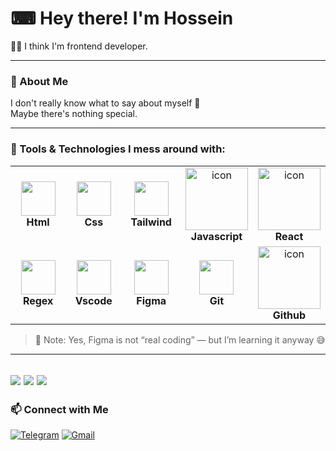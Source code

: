 # ⌨ Hey there! I'm Hossein

👨‍💻 I think I'm frontend developer.

---

### 🧠 About Me
 I don't really know what to say about myself 🤔  
 Maybe there's nothing special.

---

### 🧰 Tools & Technologies I mess around with:
 <table>
   <tr>
     <td align="center" width="90">
       <img src="https://skillicons.dev/icons?i=html&theme=dark" width="55" height="55" />
       <br><b>Html</b>
     </td>
     <td align="center" width="90">
       <img src="https://skillicons.dev/icons?i=css&theme=dark" width="55" height="55" />
       <br><b>Css</b>
     </td>
     <td align="center" width="90">
       <img src="https://skillicons.dev/icons?i=tailwind&theme=dark" width="55" height="55" />
       <br><b>Tailwind</b>
     </td>
     <td align="center" width="90">
       <img src="https://techstack-generator.vercel.app/js-icon.svg" alt="icon" width="100" height="100" />
       <br><b>Javascript</b>
     </td>
     <td align="center" width="90">
       <img src="https://techstack-generator.vercel.app/react-icon.svg" alt="icon" width="100" height="100" />
       <br><b>React</b>
     </td>
   </tr>
   <tr>
     <td align="center" width="90">
       <img src="https://skillicons.dev/icons?i=regex" width="55" height="55" />
       <br><b>Regex</b>
     </td>
     <td align="center" width="90">
       <img src="https://skillicons.dev/icons?i=vscode" width="55" height="55" />
       <br><b>Vscode</b>
     </td>
     <td align="center" width="90">
       <img src="https://skillicons.dev/icons?i=figma" width="55" height="55" />
       <br><b>Figma</b>
     </td>
     <td align="center" width="90">
       <img src="https://skillicons.dev/icons?i=git" width="55" height="55" />
       <br><b>Git</b>
     </td>
    <td align="center" width="90">
       <img src="https://techstack-generator.vercel.app/github-icon.svg" alt="icon" width="100" height="100" />
       <br><b>Github</b>
     </td>
   </tr>
 </table>



<!-- <p>
  <img alt="HTML5" src="https://img.shields.io/badge/HTML5-E34F26?logo=html5&logoColor=white" /> 
  <img alt="CSS3" src="https://img.shields.io/badge/CSS3-1572B6?logo=css3&logoColor=white" /> 
  <img alt="TailwindCSS" src="https://img.shields.io/badge/TailwindCSS-38B2AC?logo=tailwind-css&logoColor=white" /> 
  <img alt="JavaScript" src="https://img.shields.io/badge/JavaScript-F7DF1E?logo=javascript&logoColor=black" /> 
  <img alt="React" src="https://img.shields.io/badge/React-61DAFB?logo=react&logoColor=black" /> 
  <img alt="Regex" src="https://img.shields.io/badge/Regex-FF6347?logo=regex&logoColor=white" /> 
  <img alt="VS Code" src="https://img.shields.io/badge/VSCode-007ACC?logo=visual-studio-code&logoColor=white" /> 
  <img alt="Figma" src="https://img.shields.io/badge/Figma-F24E1E?logo=figma&logoColor=white" /> 
  <img alt="Git" src="https://img.shields.io/badge/Git-F05032?logo=git&logoColor=white" />
  <img alt="GitHub" src="https://img.shields.io/badge/GitHub-181717?logo=github&logoColor=white" /> 
</p> -->

> 🎨 Note: Yes, Figma is not “real coding” — but I’m learning it anyway 😅  
---
![](https://github-readme-stats.vercel.app/api?username=mehajho3ein&show_icons=true&include_all_commits=true)
![](https://github-readme-stats.vercel.app/api/top-langs/?username=mehajho3ein&layout=compact)
[![](https://git-hub-streak-stats.vercel.app?user=mehajho3ein&fire=EB5454)](https://git.io/streak-stats)
---

### 📫 Connect with Me
[![Telegram](https://img.shields.io/badge/Telegram-26A5E4?logo=telegram&logoColor=white)](https://t.me/MeHajHo3ein)
[![Gmail](https://img.shields.io/badge/Gmail-D14836?logo=gmail&logoColor=white)](mailto:mehajho3ein@gmail.com)
